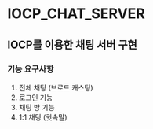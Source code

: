 # IOCP_CHAT_SERVER

## IOCP를 이용한 채팅 서버 구현

### 기능 요구사항 
1. 전체 채팅 (브로드 캐스팅)
2. 로그인 기능
3. 채팅 방 기능
4. 1:1 채팅 (귓속말)
   
